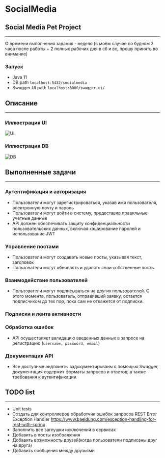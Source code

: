# SocialMedia
## Social Media Pet Project
___

О времени выполнения задания - неделя (в моём случае по будням 3 часа после работы + 2 полных рабочих дня в сб и вс, прошу принять во внимание)

### Запуск

- Java 11
- DB path ```localhost:5432/socialmedia```
- Swagger UI path ```localhost:8080/swagger-ui/```

## Описание
___
### Иллюстрация UI
<image
  src="/UI.png"
  alt="UI"
  caption="Иллюстрация UI">
  
### Иллюстрация DB
<image
  src="/DB.png"
  alt="DB"
  caption="Иллюстрация DB">

## Выполненные задачи
___

###	Аутентификация и авторизация

- Пользователи могут зарегистрироваться, указав имя пользователя, электронную почту и пароль
- Пользователи могут войти в систему, предоставив правильные учетные данные
- API должен обеспечивать защиту конфиденциальности пользовательских данных, включая хэширование паролей и использование JWT

###	Управление постами

- Пользователи могут создавать новые посты, указывая текст, заголовок
- Пользователи могут обновлять и удалять свои собственные посты

###	Взаимодействие пользователей
- Пользователи могут подписываться на других пользователей.
  С этого момента, пользователь, отправивший заявку, остается подписчиком до тех пор,
  пока сам не откажется от подписки.

###	Подписки и лента активности

### Обработка ошибок
- API осуществляет валидацию введенных данных в запросе на регистрацию (```username, password, email```)

### Документация API
- Все доступные эндпоинты задокументированы с помощью Swagger,
  документация содержит форматы запросов и ответов,
  а также требования к аутентификации.

## TODO list
___

- Unit tests
- Создать для контроллеров обработчик ошибок запросов
  REST Error Exception Handler https://www.baeldung.com/exception-handling-for-rest-with-spring
- Заполнить все заглушки исключений в сервисах
- Добавить в посты изображения
- Добавить возможность друзей(когда пользователи подписаны друг на друга)
- Добавить сообщения между друзьями
  
